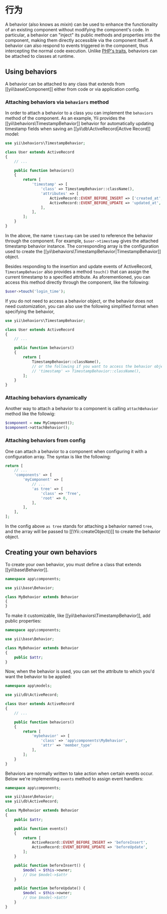 行为
=========

A behavior (also knows as *mixin*) can be used to enhance the functionality of an existing component without modifying the component's
code. In particular, a behavior can "inject" its public methods and properties into the component, making them directly accessible
via the component itself. A behavior can also respond to  events triggered in the component, thus intercepting the normal
code execution. Unlike [PHP's traits](http://www.php.net/traits), behaviors can be attached to classes at runtime.

Using behaviors
---------------

A behavior can be attached to any class that extends from [[yii\base\Component]] either from code or via application
config.

### Attaching behaviors via `behaviors` method

In order to attach a behavior to a class you can implement the `behaviors` method of the component.
As an example, Yii provides the [[yii\behaviors\TimestampBehavior]] behavior for automatically updating timestamp
fields when saving an [[yii\db\ActiveRecord|Active Record]] model:

```php
use yii\behaviors\TimestampBehavior;

class User extends ActiveRecord
{
	// ...

	public function behaviors()
	{
		return [
			'timestamp' => [
				'class' => TimestampBehavior::className(),
				'attributes' => [
					ActiveRecord::EVENT_BEFORE_INSERT => ['created_at', 'updated_at'],
					ActiveRecord::EVENT_BEFORE_UPDATE => 'updated_at',
				],
			],
		];
	}
}
```

In the above, the name `timestamp` can be used to reference the behavior through the component. For example, `$user->timestamp`
gives the attached timestamp behavior instance. The corresponding array is the configuration used to create the
[[yii\behaviors\TimestampBehavior|TimestampBehavior]] object.

Besides responding to the insertion and update events of ActiveRecord, `TimestampBehavior` also provides a method `touch()`
that can assign the current timestamp to a specified attribute. As aforementioned, you can access this method directly
through the component, like the following:

```php
$user->touch('login_time');
```

If you do not need to access a behavior object, or the behavior does not need customization, you can also
use the following simplified format when specifying the behavior,

```php
use yii\behaviors\TimestampBehavior;

class User extends ActiveRecord
{
	// ...

	public function behaviors()
	{
		return [
			TimestampBehavior::className(),
			// or the following if you want to access the behavior object
			// 'timestamp' => TimestampBehavior::className(),
		];
	}
}
```

### Attaching behaviors dynamically

Another way to attach a behavior to a component is calling `attachBehavior` method like the followig:

```php
$component = new MyComponent();
$component->attachBehavior();
```

### Attaching behaviors from config

One can attach a behavior to a component when configuring it with a configuration array. The syntax is like the
following:

```php
return [
	// ...
	'components' => [
		'myComponent' => [
			// ...
			'as tree' => [
				'class' => 'Tree',
				'root' => 0,
			],
		],
	],
];
```

In the config above `as tree` stands for attaching a behavior named `tree`, and the array will be passed to [[\Yii::createObject()]]
to create the behavior object.


Creating your own behaviors
---------------------------

To create your own behavior, you must define a class that extends [[yii\base\Behavior]].

```php
namespace app\components;

use yii\base\Behavior;

class MyBehavior extends Behavior
{
}
```

To make it customizable, like [[yii\behaviors\TimestampBehavior]], add public properties:

```php
namespace app\components;

use yii\base\Behavior;

class MyBehavior extends Behavior
{
	public $attr;
}
```

Now, when the behavior is used, you can set the attribute to which you'd want the behavior to be applied:

```php
namespace app\models;

use yii\db\ActiveRecord;

class User extends ActiveRecord
{
	// ...

	public function behaviors()
	{
		return [
			'mybehavior' => [
				'class' => 'app\components\MyBehavior',
				'attr' => 'member_type'
			],
		];
	}
}
```

Behaviors are normally written to take action when certain events occur. Below we're implementing `events` method
to assign event handlers:

```php
namespace app\components;

use yii\base\Behavior;
use yii\db\ActiveRecord;

class MyBehavior extends Behavior
{
	public $attr;

	public function events()
	{
		return [
			ActiveRecord::EVENT_BEFORE_INSERT => 'beforeInsert',
			ActiveRecord::EVENT_BEFORE_UPDATE => 'beforeUpdate',
		];
	}

	public function beforeInsert() {
		$model = $this->owner;
		// Use $model->$attr
	}

	public function beforeUpdate() {
		$model = $this->owner;
		// Use $model->$attr
	}
}
```
